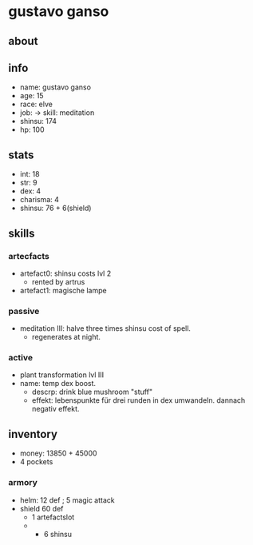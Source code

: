# gustavo ganso

## about

## info

* name: gustavo ganso
* age: 15
* race: elve
* job: -> skill: meditation
* shinsu: 174
* hp: 100

## stats

* int: 18
* str: 9
* dex: 4
* charisma: 4
* shinsu: 76 + 6(shield)

## skills

### artecfacts

* artefact0: shinsu costs lvl 2
  * rented by artrus
* artefact1: magische lampe

### passive

* meditation III: halve three times shinsu cost of spell.
  * regenerates at night.

### active

* plant transformation lvl III
* name: temp dex boost.
  * descrp: drink blue mushroom "stuff"
  * effekt: lebenspunkte für drei runden in dex umwandeln. dannach negativ effekt. 

## inventory

* money: 13850 + 45000
* 4 pockets

### armory 

* helm: 12 def ; 5 magic attack
* shield 60 def
  * 1 artefactslot
  * + 6 shinsu
